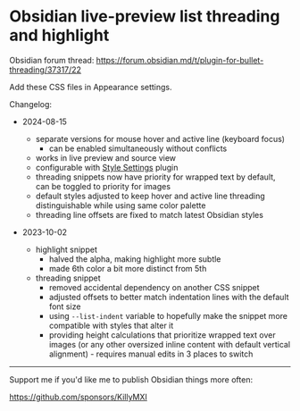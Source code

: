 # Obsidian live-preview list threading and highlight

Obsidian forum thread: <https://forum.obsidian.md/t/plugin-for-bullet-threading/37317/22>

Add these CSS files in Appearance settings.

Changelog:

- 2024-08-15
  - separate versions for mouse hover and active line (keyboard focus)
    - can be enabled simultaneously without conflicts
  - works in live preview and source view
  - configurable with [Style Settings](https://github.com/mgmeyers/obsidian-style-settings) plugin
  - threading snippets now have priority for wrapped text by default, can be toggled to priority for images
  - default styles adjusted to keep hover and active line threading distinguishable while using same color palette
  - threading line offsets are fixed to match latest Obsidian styles

- 2023-10-02
  - highlight snippet
    - halved the alpha, making highlight more subtle
    - made 6th color a bit more distinct from 5th
  - threading snippet
    - removed accidental dependency on another CSS snippet
    - adjusted offsets to better match indentation lines with the default font size
    - using `--list-indent` variable to hopefully make the snippet more compatible with styles that alter it
    - providing height calculations that prioritize wrapped text over images (or any other oversized inline content with default vertical alignment) - requires manual edits in 3 places to switch

----

Support me if you'd like me to publish Obsidian things more often:

<https://github.com/sponsors/KillyMXI>
